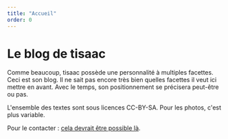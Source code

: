 ```yaml
---
title: "Accueil"
order: 0
---
```

# Le blog de tisaac

Comme beaucoup, tisaac possède une personnalité à multiples facettes. Ceci est son blog. Il ne sait pas encore très bien quelles facettes il veut ici mettre en avant. Avec le temps, son positionnement se précisera peut-être ou pas.

L'ensemble des textes sont sous licences CC-BY-SA. Pour les photos, c'est plus variable.

Pour le contacter : <a rel="me" href="https://piaille.fr/@tisaac">cela devrait être possible là</a>. 